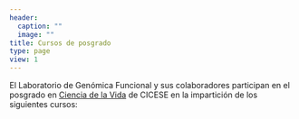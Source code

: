 ```yaml
---
header:
  caption: ""
  image: ""
title: Cursos de posgrado
type: page
view: 1
---
```


El Laboratorio de Genómica Funcional y sus colaboradores participan en el posgrado en [Ciencia de la Vida](https://posgrados.cicese.mx/cienciasdelavida) de CICESE en la impartición de los siguientes cursos:

<br>


